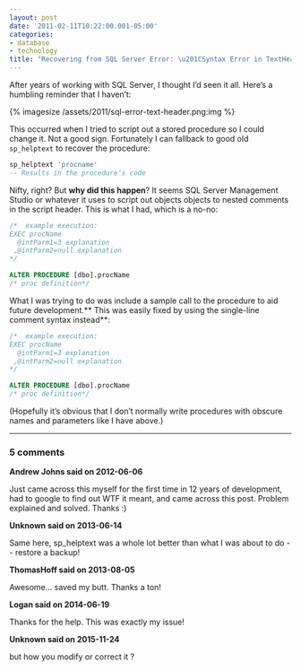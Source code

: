 ```yaml
---
layout: post
date: '2011-02-11T10:22:00.001-05:00'
categories:
- database
- technology
title: "Recovering from SQL Server Error: \u201CSyntax Error in TextHeader\u201D"
---
```


After years of working with SQL Server, I thought I’d seen it all. Here’s a humbling reminder that I haven’t:

{% imagesize /assets/2011/sql-error-text-header.png:img %}

This occurred when I tried to script out a stored procedure so I could change it. Not a good sign. Fortunately I can fallback to good old `sp_helptext` to recover the procedure:
   
```sql
sp_helptext 'procname'
-- Results in the procedure’s code
```

Nifty, right? But **why did this happen**? It seems SQL Server Management Studio or whatever it uses to script out objects objects to nested comments in the script header. This is what I had, which is a no-no:
  
```sql
/*  example execution:
EXEC procName
  @intParm1=3 explanation  
 ,@intParm2=null explanation  
*/

ALTER PROCEDURE [dbo].procName  
/* proc definition*/
```

What I was trying to do was include a sample call to the procedure to aid future development.** This was easily fixed by using the single-line comment syntax instead**:


  
```sql
/*  example execution:
EXEC procName
  @intParm1=3 explanation  
 ,@intParm2=null explanation  
*/

ALTER PROCEDURE [dbo].procName  
/* proc definition*/
```

(Hopefully it’s obvious that I don’t normally write procedures with obscure names and parameters like I have above.)

---

### 5 comments

**Andrew Johns said on 2012-06-06**

Just came across this myself for the first time in 12 years of development, had to google to find out WTF it meant, and came across this post.  Problem explained and solved.  Thanks :)

**Unknown said on 2013-06-14**

Same here, sp_helptext was a whole lot better than what I was about to do -- restore a backup!

**ThomasHoff said on 2013-08-05**

Awesome... saved my butt.  Thanks a ton!

**Logan said on 2014-06-19**

Thanks for the help. This was exactly my issue!

**Unknown said on 2015-11-24**

but how you modify or correct it ?


